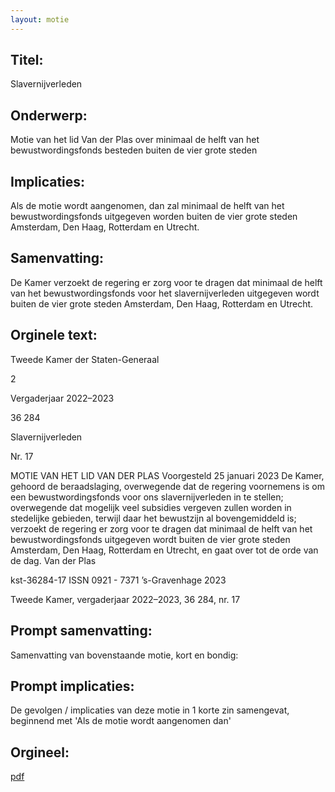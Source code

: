 ```yaml
---
layout: motie
---
```

## Titel:
Slavernijverleden
## Onderwerp:
Motie van het lid Van der Plas over minimaal de helft van het bewustwordingsfonds besteden buiten de vier grote steden 
## Implicaties:

Als de motie wordt aangenomen, dan zal minimaal de helft van het bewustwordingsfonds uitgegeven worden buiten de vier grote steden Amsterdam, Den Haag, Rotterdam en Utrecht.
## Samenvatting:

De Kamer verzoekt de regering er zorg voor te dragen dat minimaal de helft van het bewustwordingsfonds voor het slavernijverleden uitgegeven wordt buiten de vier grote steden Amsterdam, Den Haag, Rotterdam en Utrecht.
## Orginele text:


Tweede Kamer der Staten-Generaal

2

Vergaderjaar 2022–2023

36 284

Slavernijverleden

Nr. 17

MOTIE VAN HET LID VAN DER PLAS
Voorgesteld 25 januari 2023
De Kamer,
gehoord de beraadslaging,
overwegende dat de regering voornemens is om een bewustwordingsfonds voor ons slavernijverleden in te stellen;
overwegende dat mogelijk veel subsidies vergeven zullen worden in
stedelijke gebieden, terwijl daar het bewustzijn al bovengemiddeld is;
verzoekt de regering er zorg voor te dragen dat minimaal de helft van het
bewustwordingsfonds uitgegeven wordt buiten de vier grote steden
Amsterdam, Den Haag, Rotterdam en Utrecht,
en gaat over tot de orde van de dag.
Van der Plas

kst-36284-17
ISSN 0921 - 7371
’s-Gravenhage 2023

Tweede Kamer, vergaderjaar 2022–2023, 36 284, nr. 17


## Prompt samenvatting:
Samenvatting van bovenstaande motie, kort en bondig:


## Prompt implicaties:
De gevolgen / implicaties van deze motie in 1 korte zin samengevat, beginnend met 'Als de motie wordt aangenomen dan' 

## Orgineel:
[pdf](https://gegevensmagazijn.tweedekamer.nl/OData/v4/2.0/Document(335bcab0-d6ec-48fa-8a62-e6d068aa4e40)/resource)

